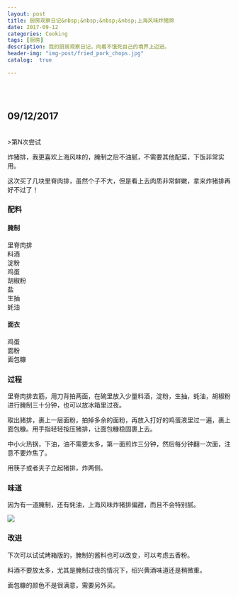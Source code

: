 ```yaml
---
layout: post
title: 厨房观察日记&nbsp;&nbsp;&nbsp;&nbsp;上海风味炸猪排
date: 2017-09-12
categories: Cooking
tags: [厨房]
description: 我的厨房观察日记，向着不饿死自己的境界上迈进。
header-img: "img-post/fried_pork_chops.jpg"
catalog:  true

---
```


 <br />
 <br />
    
    
## 09/12/2017
 <br />
>第N次尝试

炸猪排，我更喜欢上海风味的，腌制之后不油腻，不需要其他配菜，下饭非常实用。

这次买了几块里脊肉排，虽然个子不大，但是看上去肉质非常鲜嫩，拿来炸猪排再好不过了！


### 配料

#### 腌制

里脊肉排 <br />
料酒 <br />
淀粉 <br />
鸡蛋 <br />
胡椒粉 <br />
盐 <br />
生抽<br />
蚝油 <br />


#### 面衣

鸡蛋 <br />
面粉 <br />
面包糠


### 过程

里脊肉排去筋，用刀背拍两面，在碗里放入少量料酒，淀粉，生抽，蚝油，胡椒粉进行腌制三十分钟，也可以放冰箱里过夜。

取出猪排，裹上一层面粉，拍掉多余的面粉，再放入打好的鸡蛋液里过一遍，裹上面包糠。用手指轻轻按压猪排，让面包糠稳固裹上去。

中小火热锅，下油，油不需要太多，第一面煎炸三分钟，然后每分钟翻一次面，注意不要炸焦了。

用筷子或者夹子立起猪排，炸两侧。

### 味道

因为有一道腌制，还有蚝油，上海风味炸猪排偏甜，而且不会特别腻。

![](http://7xlzhh.com1.z0.glb.clouddn.com/post-tonkatsu.jpg)


### 改进

下次可以试试烤箱版的，腌制的酱料也可以改变，可以考虑五香粉。

料酒不要放太多，尤其是腌制过夜的情况下，绍兴黄酒味道还是稍微重。

面包糠的颜色不是很满意，需要另外买。


